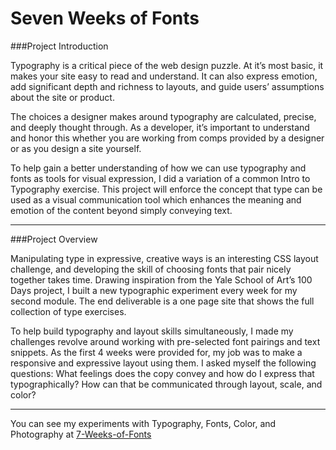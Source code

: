# Seven Weeks of Fonts

###Project Introduction

Typography is a critical piece of the web design puzzle. At it’s most basic, it makes your site easy to read and understand. It can also express emotion, add significant depth and richness to layouts, and guide users’ assumptions about the site or product.

The choices a designer makes around typography are calculated, precise, and deeply thought through. As a developer, it’s important to understand and honor this whether you are working from comps provided by a designer or as you design a site yourself.

To help gain a better understanding of how we can use typography and fonts as tools for visual expression, I did a variation of a common Intro to Typography exercise. This project will enforce the concept that type can be used as a visual communication tool which enhances the meaning and emotion of the content beyond simply conveying text.

---
###Project Overview

Manipulating type in expressive, creative ways is an interesting CSS layout challenge, and developing the skill of choosing fonts that pair nicely together takes time. Drawing inspiration from the Yale School of Art’s 100 Days project, I built a new typographic experiment every week for my second module. The end deliverable is a one page site that shows the full collection of type exercises. 

To help build typography and layout skills simultaneously, I made my challenges revolve around working with pre-selected font pairings and text snippets. As the first 4 weeks were provided for, my job was to make a responsive and expressive layout using them. I asked myself the following questions: What feelings does the copy convey and how do I express that typographically? How can that be communicated through layout, scale, and color?

---
You can see my experiments with Typography, Fonts, Color, and Photography at [7-Weeks-of-Fonts](https://kswhyte.github.io/7-weeks-of-fonts/)
